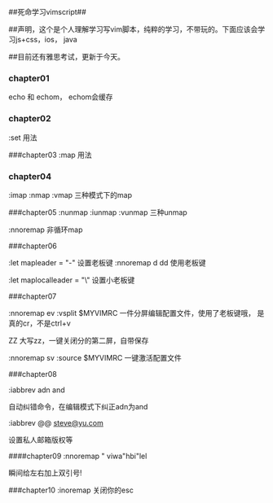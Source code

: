 ##死命学习vimscript##

##声明，这个是个人理解学习写vim脚本，纯粹的学习，不带玩的。下面应该会学习js+css，ios， java

##目前还有雅思考试，更新于今天。

### chapter01
echo 和 echom， echom会缓存

### chapter02
:set 用法

###chapter03
:map 用法 

### chapter04
:imap
:nmap
:vmap
三种模式下的map

###chapter05
:nunmap
:iunmap
:vunmap
三种unmap

:nnoremap
非循环map

###chapter06

:let mapleader = "-"
设置老板键
:nnoremap <leader>d dd
使用老板键

:let maplocalleader = "\\"
设置小老板键

###chapter07

:nnoremap <leader>ev :vsplit $MYVIMRC<cr>
一件分屏编辑配置文件，使用了老板键哦， <cr> 是真的cr，不是ctrl+v

ZZ
大写zz，一键关闭分的第二屏，自带保存

:nnoremap <leader>sv :source $MYVIMRC<cr>
一键激活配置文件

###chapter08

:iabbrev adn and

自动纠错命令，在编辑模式下纠正adn为and

:iabbrev @@    steve@yu.com

设置私人邮箱版权等

####chapter09
:nnoremap <leader>" viw<esc>a"<esc>hbi"<esc>lel

瞬间给左右加上双引号!

###chapter10
:inoremap <esc> <nop>
关闭你的esc




